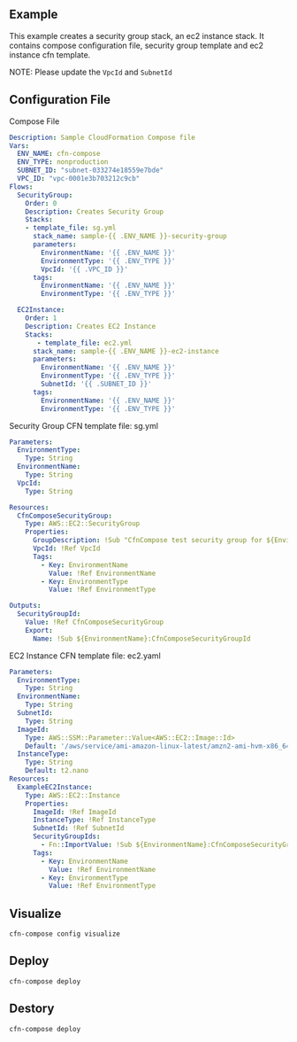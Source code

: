 ## Example
This example creates a security group stack, an ec2 instance stack. It contains compose configuration file, security group template and ec2 instance cfn template.

NOTE: Please update the `VpcId` and `SubnetId`

## Configuration File
Compose File
```yaml
Description: Sample CloudFormation Compose file
Vars:
  ENV_NAME: cfn-compose
  ENV_TYPE: nonproduction
  SUBNET_ID: "subnet-033274e18559e7bde"
  VPC_ID: "vpc-0001e3b703212c9cb"
Flows:
  SecurityGroup:
    Order: 0
    Description: Creates Security Group
    Stacks:
    - template_file: sg.yml
      stack_name: sample-{{ .ENV_NAME }}-security-group
      parameters:
        EnvironmentName: '{{ .ENV_NAME }}'
        EnvironmentType: '{{ .ENV_TYPE }}'
        VpcId: '{{ .VPC_ID }}'
      tags:
        EnvironmentName: '{{ .ENV_NAME }}'
        EnvironmentType: '{{ .ENV_TYPE }}'

  EC2Instance:
    Order: 1
    Description: Creates EC2 Instance
    Stacks:
       - template_file: ec2.yml
      stack_name: sample-{{ .ENV_NAME }}-ec2-instance
      parameters:
        EnvironmentName: '{{ .ENV_NAME }}'
        EnvironmentType: '{{ .ENV_TYPE }}'
        SubnetId: '{{ .SUBNET_ID }}'
      tags:
        EnvironmentName: '{{ .ENV_NAME }}'
        EnvironmentType: '{{ .ENV_TYPE }}'
```
Security Group CFN template file: sg.yml
```yaml
Parameters:
  EnvironmentType:
    Type: String
  EnvironmentName:
    Type: String
  VpcId:
    Type: String

Resources:
  CfnComposeSecurityGroup:
    Type: AWS::EC2::SecurityGroup
    Properties:
      GroupDescription: !Sub "CfnCompose test security group for ${EnvironmentType}"
      VpcId: !Ref VpcId
      Tags:
        - Key: EnvironmentName
          Value: !Ref EnvironmentName
        - Key: EnvironmentType
          Value: !Ref EnvironmentType

Outputs:
  SecurityGroupId:
    Value: !Ref CfnComposeSecurityGroup
    Export:
      Name: !Sub ${EnvironmentName}:CfnComposeSecurityGroupId
```

EC2 Instance CFN template file: ec2.yaml
```yaml
Parameters:
  EnvironmentType:
    Type: String
  EnvironmentName:
    Type: String
  SubnetId:
    Type: String
  ImageId:
    Type: AWS::SSM::Parameter::Value<AWS::EC2::Image::Id>
    Default: '/aws/service/ami-amazon-linux-latest/amzn2-ami-hvm-x86_64-gp2'
  InstanceType:
    Type: String
    Default: t2.nano
Resources:
  ExampleEC2Instance: 
    Type: AWS::EC2::Instance
    Properties: 
      ImageId: !Ref ImageId
      InstanceType: !Ref InstanceType
      SubnetId: !Ref SubnetId
      SecurityGroupIds:
        - Fn::ImportValue: !Sub ${EnvironmentName}:CfnComposeSecurityGroupId
      Tags:
        - Key: EnvironmentName
          Value: !Ref EnvironmentName
        - Key: EnvironmentType
          Value: !Ref EnvironmentType
```
## Visualize
`cfn-compose config visualize`

## Deploy
`cfn-compose deploy`

## Destory
`cfn-compose deploy`